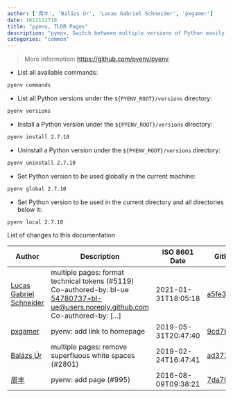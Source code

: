 ```yaml
---
author: ['周丰', 'Balázs Úr', 'Lucas Gabriel Schneider', 'pxgamer']
date: 1612112718
title: "pyenv, TLDR Pages"
description: "pyenv, Switch between multiple versions of Python easily."
categories: "common"
---
```

> More information: <https://github.com/pyenv/pyenv>.

- List all available commands:

```bash
pyenv commands
```

- List all Python versions under the `${PYENV_ROOT}/versions` directory:

```bash
pyenv versions
```

- Install a Python version under the `${PYENV_ROOT}/versions` directory:

```bash
pyenv install 2.7.10
```

- Uninstall a Python version under the `${PYENV_ROOT}/versions` directory:

```bash
pyenv uninstall 2.7.10
```

- Set Python version to be used globally in the current machine:

```bash
pyenv global 2.7.10
```

- Set Python version to be used in the current directory and all directories below it:

```bash
pyenv local 2.7.10
```
List of changes to this documentation


Author | Description | ISO 8601 Date | GitHub link
------|-----|-----|-----
[Lucas Gabriel Schneider](mailto:casdpa@gmail.com) | multiple pages: format technical tokens (#5119) Co-authored-by: bl-ue <54780737+bl-ue@users.noreply.github.com> Co-authored-by: [...] | 2021-01-31T18:05:18 | [a5fe31bc47ae](https://github.com/tldr-pages/tldr/commit/a5fe31bc47aece3efa5e66b52b3cf384f27d5d72)
[pxgamer](mailto:owzie123@gmail.com) | pyenv: add link to homepage | 2019-05-31T20:47:40 | [9cd7b4a31616](https://github.com/tldr-pages/tldr/commit/9cd7b4a316168be87da30adde535c489aea80a1d)
[Balázs Úr](mailto:balazs@urbalazs.hu) | multiple pages: remove superfluous white spaces (#2801) | 2019-02-24T16:47:41 | [ad3772d8cbd5](https://github.com/tldr-pages/tldr/commit/ad3772d8cbd5a61fecfb38ab13bdc7b104b4ecdf)
[周丰](mailto:zhoufengloop@gmail.com) | pyenv: add page (#995) | 2016-08-09T09:38:21 | [7da70b4f3136](https://github.com/tldr-pages/tldr/commit/7da70b4f313611299f6d09037f74dd8e87e12d48)

